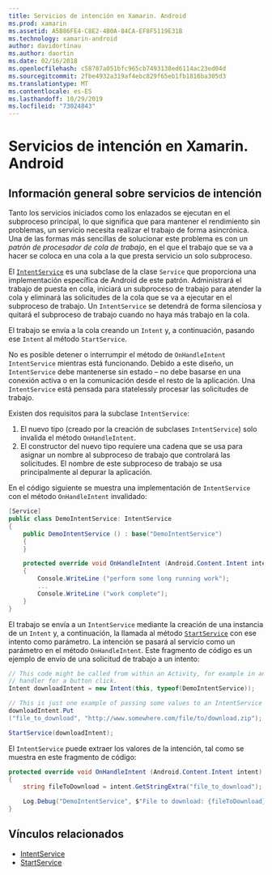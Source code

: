 ```yaml
---
title: Servicios de intención en Xamarin. Android
ms.prod: xamarin
ms.assetid: A5B86FE4-C8E2-4B0A-84CA-EF8F5119E31B
ms.technology: xamarin-android
author: davidortinau
ms.author: daortin
ms.date: 02/16/2018
ms.openlocfilehash: c58787a051bfc965cb7493138ed6114ac23ed04d
ms.sourcegitcommit: 2fbe4932a319af4ebc829f65eb1fb1816ba305d3
ms.translationtype: MT
ms.contentlocale: es-ES
ms.lasthandoff: 10/29/2019
ms.locfileid: "73024843"
---
```

# <a name="intent-services-in-xamarinandroid"></a>Servicios de intención en Xamarin. Android

## <a name="intent-services-overview"></a>Información general sobre servicios de intención

Tanto los servicios iniciados como los enlazados se ejecutan en el subproceso principal, lo que significa que para mantener el rendimiento sin problemas, un servicio necesita realizar el trabajo de forma asincrónica. Una de las formas más sencillas de solucionar este problema es con un _patrón de procesador de cola de trabajo_, en el que el trabajo que se va a hacer se coloca en una cola a la que presta servicio un solo subproceso.

El [`IntentService`](xref:Android.App.IntentService) es una subclase de la clase `Service` que proporciona una implementación específica de Android de este patrón. Administrará el trabajo de puesta en cola, iniciará un subproceso de trabajo para atender la cola y eliminará las solicitudes de la cola que se va a ejecutar en el subproceso de trabajo. Un `IntentService` se detendrá de forma silenciosa y quitará el subproceso de trabajo cuando no haya más trabajo en la cola.

El trabajo se envía a la cola creando un `Intent` y, a continuación, pasando ese `Intent` al método `StartService`.

No es posible detener o interrumpir el método de `OnHandleIntent` `IntentService` mientras está funcionando. Debido a este diseño, un `IntentService` debe mantenerse sin estado &ndash; no debe basarse en una conexión activa o en la comunicación desde el resto de la aplicación. Una `IntentService` está pensada para statelessly procesar las solicitudes de trabajo.

Existen dos requisitos para la subclase `IntentService`:

1. El nuevo tipo (creado por la creación de subclases `IntentService`) solo invalida el método `OnHandleIntent`.
2. El constructor del nuevo tipo requiere una cadena que se usa para asignar un nombre al subproceso de trabajo que controlará las solicitudes. El nombre de este subproceso de trabajo se usa principalmente al depurar la aplicación.

En el código siguiente se muestra una implementación de `IntentService` con el método `OnHandleIntent` invalidado:

```csharp
[Service]
public class DemoIntentService: IntentService
{
    public DemoIntentService () : base("DemoIntentService")
    {
    }

    protected override void OnHandleIntent (Android.Content.Intent intent)
    {
        Console.WriteLine ("perform some long running work");
        ...
        Console.WriteLine ("work complete");
    }
}
```

El trabajo se envía a un `IntentService` mediante la creación de una instancia de un `Intent` y, a continuación, la llamada al método [`StartService`](xref:Android.Content.Context.StartService*) con ese intento como parámetro. La intención se pasará al servicio como un parámetro en el método `OnHandleIntent`. Este fragmento de código es un ejemplo de envío de una solicitud de trabajo a un intento: 

```csharp
// This code might be called from within an Activity, for example in an event
// handler for a button click.
Intent downloadIntent = new Intent(this, typeof(DemoIntentService));

// This is just one example of passing some values to an IntentService via the Intent:
downloadIntent.Put
("file_to_download", "http://www.somewhere.com/file/to/download.zip");

StartService(downloadIntent);
```

El `IntentService` puede extraer los valores de la intención, tal como se muestra en este fragmento de código:  

```csharp
protected override void OnHandleIntent (Android.Content.Intent intent)
{
    string fileToDownload = intent.GetStringExtra("file_to_download");

    Log.Debug("DemoIntentService", $"File to download: {fileToDownload}.");
}
```

## <a name="related-links"></a>Vínculos relacionados

- [IntentService](xref:Android.App.IntentService)
- [StartService](xref:Android.Content.Context.StartService*)
